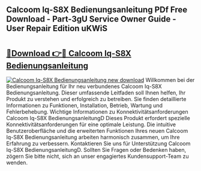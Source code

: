 ## Calcoom Iq-S8X Bedienungsanleitung PDf Free Download - Part-3gU Service Owner Guide - User Repair Edition uKWiS

# <h2><a href="http://df59om.blite.top/?on=Calcoom+Iq-S8X+Bedienungsanleitung">🔗Download 👉🔴 Calcoom Iq-S8X Bedienungsanleitung</a></h2>

[![Calcoom Iq-S8X Bedienungsanleitung new download](https://i.imgur.com/lujVjoI.png)](http://df59om.blite.top/?on=Calcoom+Iq-S8X+Bedienungsanleitung)
Willkommen bei der Bedienungsanleitung für Ihr neu verbundenes Calcoom Iq-S8X Bedienungsanleitung. Dieser umfassende Leitfaden soll Ihnen helfen, Ihr Produkt zu verstehen und erfolgreich zu betreiben. Sie finden detaillierte Informationen zu Funktionen, Installation, Betrieb, Wartung und Fehlerbehebung. Wichtige Informationen zu Konnektivitätsanforderungen Calcoom Iq-S8X BedienungsanleitungD Dieses Produkt erfordert spezielle Konnektivitätsanforderungen für eine optimale Leistung. Die intuitive Benutzeroberfläche und die erweiterten Funktionen Ihres neuen Calcoom Iq-S8X Bedienungsanleitung arbeiten harmonisch zusammen, um Ihre Erfahrung zu verbessern. Kontaktieren Sie uns für Unterstützung Calcoom Iq-S8X BedienungsanleitungD. Sollten Sie Fragen oder Bedenken haben, zögern Sie bitte nicht, sich an unser engagiertes Kundensupport-Team zu wenden.
